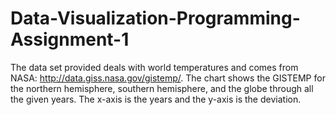 # Data-Visualization-Programming-Assignment-1

The data set provided deals with world temperatures and comes from NASA: http://data.giss.nasa.gov/gistemp/.  The chart shows the GISTEMP for the northern hemisphere, southern hemisphere, and the globe through all the given years.  The x-axis is the years and the y-axis is the deviation. 
